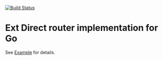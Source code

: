 [![Build Status](https://travis-ci.org/nbgo/extdirect.svg)](https://travis-ci.org/nbgo/extdirect)
# Ext Direct router implementation for Go
See [Example](https://github.com/nbgo/extdirect/tree/master/example) for details.
